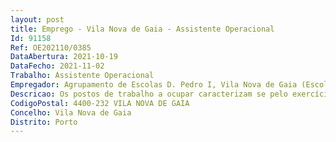 ```yaml
--- 
layout: post
title: Emprego - Vila Nova de Gaia - Assistente Operacional
Id: 91158
Ref: OE202110/0385
DataAbertura: 2021-10-19
DataFecho: 2021-11-02
Trabalho: Assistente Operacional
Empregador: Agrupamento de Escolas D. Pedro I, Vila Nova de Gaia (Escola Básica D. Pedro I, Canidelo, Vila Nova de Gaia - Sede)
Descricao: Os postos de trabalho a ocupar caracterizam se pelo exercício de funções correspondentes à categoria de assistente operacional, tal como descrito no Anexo referido no nº 2 do artigo 88º da LTFP e de acordo com as atividades inerentes às de assistente operacional de acordo com o seguinte perfil de competências
CodigoPostal: 4400-232 VILA NOVA DE GAIA
Concelho: Vila Nova de Gaia
Distrito: Porto
--- 
```

